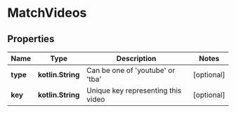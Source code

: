 
# MatchVideos

## Properties
Name | Type | Description | Notes
------------ | ------------- | ------------- | -------------
**type** | **kotlin.String** | Can be one of &#39;youtube&#39; or &#39;tba&#39; |  [optional]
**key** | **kotlin.String** | Unique key representing this video |  [optional]



